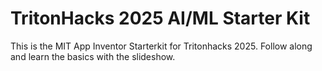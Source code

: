 # TritonHacks 2025 AI/ML Starter Kit

This is the MIT App Inventor Starterkit for Tritonhacks 2025. Follow along and learn the basics with the slideshow.
